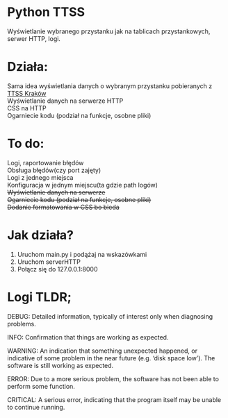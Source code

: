# Python TTSS
Wyświetlanie wybranego przystanku jak na tablicach przystankowych, serwer HTTP, logi.

# Działa:
Sama idea wyświetlania danych o wybranym przystanku pobieranych z [TTSS Kraków](http://www.ttss.krakow.pl/)<br/> 
Wyświetlanie danych na serwerze HTTP<br/> 
CSS na HTTP<br/> 
Ogarniecie kodu (podział na funkcje, osobne pliki)<br/> 

# To do:
Logi, raportowanie błędów <br/> 
Obsługa błędów(czy port zajęty)<br/> 
Logi z jednego miejsca <br/> 
Konfiguracja w jednym miejscu(ta gdzie path logów)<br/> 
~~Wyświetlanie danych na serwerze~~ <br/>
~~Ogarniecie kodu (podział na funkcje, osobne pliki)~~ <br/>
~~Dodanie formatowania w CSS bo bieda~~<br/> 

# Jak działa?
1. Uruchom main.py i podążaj na wskazówkami
2. Uruchom serverHTTP
3. Połącz się do 127.0.0.1:8000

# Logi TLDR;
DEBUG: Detailed information, typically of interest only when diagnosing problems.<br/>

INFO: Confirmation that things are working as expected.<br/>

WARNING: An indication that something unexpected happened, or indicative of some problem in the near future (e.g. ‘disk space low’). The software is still working as expected.<br/>

ERROR: Due to a more serious problem, the software has not been able to perform some function.<br/>

CRITICAL: A serious error, indicating that the program itself may be unable to continue running.<br/>
